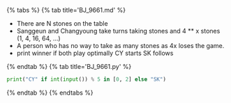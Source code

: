 {% tabs %}
{% tab title='BJ_9661.md' %}

* There are N stones on the table
* Sanggeun and Changyoung take turns taking stones and 4 ** x stones (1, 4, 16, 64, ...)
* A person who has no way to take as many stones as 4x loses the game.
* print winner if both play optimally CY starts SK follows

{% endtab %}
{% tab title='BJ_9661.py' %}

```py
print("CY" if int(input()) % 5 in [0, 2] else "SK")
```

{% endtab %}
{% endtabs %}
